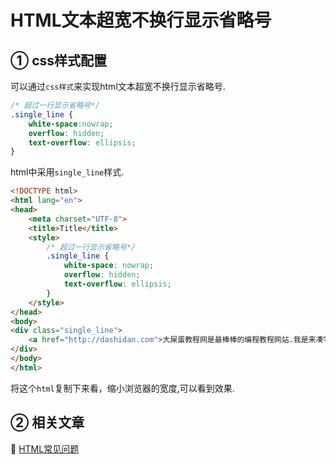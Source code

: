HTML文本超宽不换行显示省略号
===


① css样式配置
---

可以通过`css样式`来实现html文本超宽不换行显示省略号.


```css
/* 超过一行显示省略号*/
.single_line {
    white-space:nowrap;
    overflow: hidden;
    text-overflow: ellipsis;
}
```

html中采用`single_line`样式.

```html
<!DOCTYPE html>
<html lang="en">
<head>
    <meta charset="UTF-8">
    <title>Title</title>
    <style>
        /* 超过一行显示省略号*/
        .single_line {
            white-space: nowrap;
            overflow: hidden;
            text-overflow: ellipsis;
        }
    </style>
</head>
<body>
<div class="single_line">
    <a href="http://dashidan.com">大屎蛋教程网是最棒棒的编程教程网站.我是来凑字数的,缩小屏幕看效果.</a>
</div>
</body>
</html>
```

将这个`html`复制下来看，缩小浏览器的宽度,可以看到效果.


② 相关文章
---

📖 [HTML常见问题](http://localhost/article/html/index.html)
